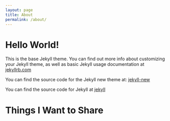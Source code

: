 ```yaml
---
layout: page
title: About
permalink: /about/
---
```


# Hello World!
This is the base Jekyll theme. You can find out more info about customizing your Jekyll theme, as well as basic Jekyll usage documentation at [jekyllrb.com](http://jekyllrb.com/)

You can find the source code for the Jekyll new theme at:
[jekyll-new](https://github.com/litlpoet)

You can find the source code for Jekyll at
[jekyll](https://github.com/jekyll/jekyll)

# Things I Want to Share

